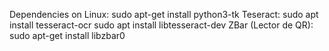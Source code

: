 Dependencies on Linux:
sudo apt-get install python3-tk
Teseract:
sudo apt install tesseract-ocr
sudo apt install libtesseract-dev
ZBar (Lector de QR):
sudo apt-get install libzbar0